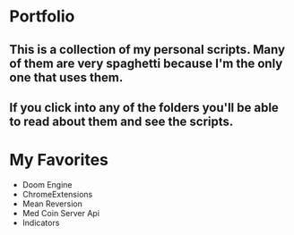 # Portfolio

## This is a collection of my personal scripts. Many of them are very spaghetti because I'm the only one that uses them. 

## If you click into any of the folders you'll be able to read about them and see the scripts.

# My Favorites
* Doom Engine
* ChromeExtensions
* Mean Reversion
* Med Coin Server Api
* Indicators

  
